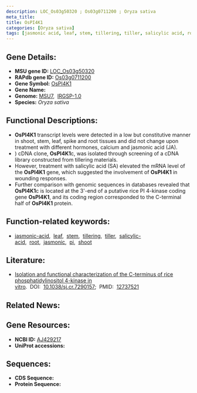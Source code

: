 ```yaml
---
description: LOC_Os03g50320 ; Os03g0711200 ; Oryza sativa
meta_title:
title: OsPI4K1
categories: [Oryza sativa]
tags: [jasmonic acid, leaf, stem, tillering, tiller, salicylic acid, root, jasmonic,  pi , shoot]
---
```


## Gene Details:
- **MSU gene ID:** [LOC_Os03g50320](http://rice.uga.edu/cgi-bin/ORF_infopage.cgi?orf=LOC_Os03g50320)  
- **RAPdb gene ID:** [Os03g0711200](https://rapdb.dna.affrc.go.jp/locus/?name=Os03g0711200)  
- **Gene Symbol:** <u>OsPI4K1</u>
- **Gene Name:**
- **Genome:**  [MSU7](http://rice.uga.edu/),&nbsp;&nbsp;[IRGSP-1.0](https://rapdb.dna.affrc.go.jp/download/irgsp1.html)
- **Species:** *Oryza sativa*

## Functional Descriptions:
   - **OsPI4K1** transcript levels were detected in a low but constitutive manner in shoot, stem, leaf, spike and root tissues and did not change upon treatment with different hormones, calcium and jasmonic acid (JA).
   - ) cDNA clone, **OsPI4K1**c, was isolated through screening of a cDNA library constructed from tillering materials.
   - However, treatment with salicylic acid (SA) elevated the mRNA level of the **OsPI4K1** gene, which suggested the involvement of **OsPI4K1** in wounding responses.
   - Further comparison with genomic sequences in databases revealed that **OsPI4K1**c is located at the 3'-end of a putative rice PI 4-kinase coding gene **OsPI4K1**, and its coding region corresponded to the C-terminal half of **OsPI4K1** protein.

## Function-related keywords:
   - [jasmonic-acid](/tags/jasmonic-acid/),&nbsp;&nbsp;[leaf](/tags/leaf/),&nbsp;&nbsp;[stem](/tags/stem/),&nbsp;&nbsp;[tillering](/tags/tillering/),&nbsp;&nbsp;[tiller](/tags/tiller/),&nbsp;&nbsp;[salicylic-acid](/tags/salicylic-acid/),&nbsp;&nbsp;[root](/tags/root/),&nbsp;&nbsp;[jasmonic](/tags/jasmonic/),&nbsp;&nbsp;[pi](/tags/pi/),&nbsp;&nbsp;[shoot](/tags/shoot/)

## Literature:
   - [Isolation and functional characterization of the C-terminus of rice phosphatidylinositol 4-kinase in vitro](https://www.doi.org/10.1038/sj.cr.7290157).&nbsp;&nbsp;DOI:&nbsp;&nbsp;[10.1038/sj.cr.7290157](https://www.doi.org/10.1038/sj.cr.7290157);&nbsp;&nbsp;PMID:&nbsp;&nbsp;[12737521](https://pubmed.ncbi.nlm.nih.gov/12737521/)

## Related News:

## Gene Resources:
- **NCBI ID:**  [AJ429217](http://www.ncbi.nlm.nih.gov/nuccore/AJ429217)
- **UniProt accessions:** [](https://www.uniprot.org/uniprotkb//entry)

## Sequences:
- **CDS Sequence:**
- **Protein Sequence:**
